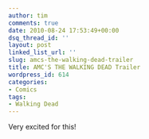 ```yaml
---
author: tim
comments: true
date: 2010-08-24 17:53:49+00:00
dsq_thread_id: ''
layout: post
linked_list_url: ''
slug: amcs-the-walking-dead-trailer
title: AMC'S THE WALKING DEAD Trailer
wordpress_id: 614
categories:
- Comics
tags:
- Walking Dead
---
```


Very excited for this! 